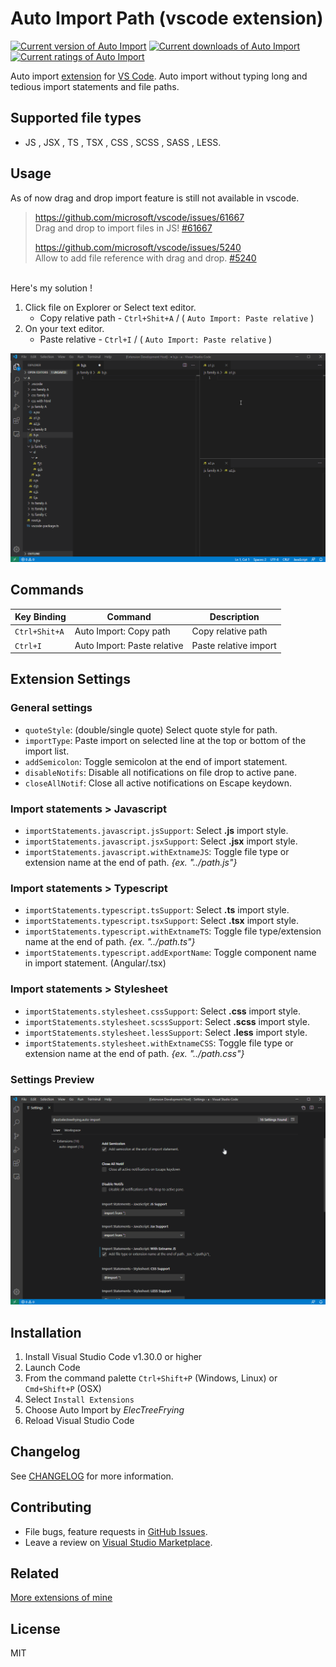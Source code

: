 
# Auto Import Path (vscode extension)

[![Current version of Auto Import][version svg]][package] [![Current downloads of Auto Import][downloads svg]][package] [![Current ratings of Auto Import][ratings svg]][package]

Auto import [extension] for [VS Code]. Auto import without typing long and tedious import statements and file paths.

## Supported file types

* JS , JSX , TS , TSX , CSS , SCSS , SASS , LESS.

## Usage

As of now drag and drop import feature is still not available in vscode.

> https://github.com/microsoft/vscode/issues/61667
> <br> Drag and drop to import files in JS! [#61667][0]
>
> https://github.com/microsoft/vscode/issues/5240
> <br> Allow to add file reference with drag and drop. [#5240][1]

<br> Here's my solution !

1. Click file on Explorer or Select text editor.
    * Copy relative path - `Ctrl+Shit+A` / ( `Auto Import: Paste relative` )
1. On your text editor.
    * Paste relative - `Ctrl+I` / ( `Auto Import: Paste relative` )

![auto-import-demo](images/playback.gif "Auto import demo")

## Commands

| Key Binding   | Command                     | Description           |
|---------------|-----------------------------|-----------------------|
| `Ctrl+Shit+A` | Auto Import: Copy path      | Copy relative path    |
| `Ctrl+I`      | Auto Import: Paste relative | Paste relative import |

## Extension Settings

### General settings

* `quoteStyle`: (double/single quote) Select quote style for path.
* `importType`: Paste import on selected line at the top or bottom of the import list.
* `addSemicolon`: Toggle semicolon at the end of import statement.
* `disableNotifs`: Disable all notifications on file drop to active pane.
* `closeAllNotif`: Close all active notifications on Escape keydown.

### Import statements > Javascript

* `importStatements.javascript.jsSupport`: Select **.js** import style.
* `importStatements.javascript.jsxSupport`: Select **.jsx** import style.
* `importStatements.javascript.withExtnameJS`: Toggle file type or extension name at the end of path. _{ex. "../path.js"}_

### Import statements > Typescript

* `importStatements.typescript.tsSupport`: Select **.ts** import style.
* `importStatements.typescript.tsxSupport`: Select **.tsx** import style.
* `importStatements.typescript.withExtnameTS`: Toggle file type/extension name at the end of path. _{ex. "../path.ts"}_
* `importStatements.typescript.addExportName`: Toggle component name in import statement. (Angular/.tsx)

### Import statements > Stylesheet

* `importStatements.stylesheet.cssSupport`: Select **.css** import style.
* `importStatements.stylesheet.scssSupport`: Select **.scss** import style.
* `importStatements.stylesheet.lessSupport`: Select **.less** import style.
* `importStatements.stylesheet.withExtnameCSS`: Toggle file type or extension name at the end of path. _{ex. "../path.css"}_

### Settings Preview

![extension-settings-preview](images/settings.gif "Extension settings")

## Installation

  1. Install Visual Studio Code v1.30.0 or higher
  1. Launch Code
  1. From the command palette `Ctrl+Shift+P` (Windows, Linux) or `Cmd+Shift+P` (OSX)
  1. Select `Install Extensions`
  1. Choose Auto Import by _ElecTreeFrying_
  1. Reload Visual Studio Code

## Changelog

See [CHANGELOG] for more information.

## Contributing

* File bugs, feature requests in [GitHub Issues].
* Leave a review on [Visual Studio Marketplace].

## Related

[More extensions of mine]

## License

MIT

[version svg]: https://vsmarketplacebadge.apphb.com/version/ElecTreeFrying.auto-import.svg
[downloads svg]: https://vsmarketplacebadge.apphb.com/downloads/ElecTreeFrying.auto-import.svg
[ratings svg]: https://vsmarketplacebadge.apphb.com/rating-short/ElecTreeFrying.auto-import.svg
[package]: https://marketplace.visualstudio.com/items?itemName=ElecTreeFrying.auto-import

[VS Code]: https://code.visualstudio.com/
[extension]: https://marketplace.visualstudio.com/VSCode
[0]: https://github.com/microsoft/vscode/issues/61667
[1]: https://github.com/microsoft/vscode/issues/5240

[CHANGELOG]: https://marketplace.visualstudio.com/items/ElecTreeFrying.auto-import/changelog
[Github Issues]: https://github.com/ElecTreeFrying/auto-import/issues
[Visual Studio Marketplace]: https://marketplace.visualstudio.com/items?itemName=ElecTreeFrying.auto-import&ssr=false#review-details
[More extensions of mine]: https://marketplace.visualstudio.com/publishers/ElecTreeFrying
